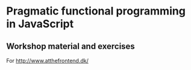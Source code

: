# Pragmatic functional programming in JavaScript

## Workshop material and exercises

For http://www.atthefrontend.dk/
